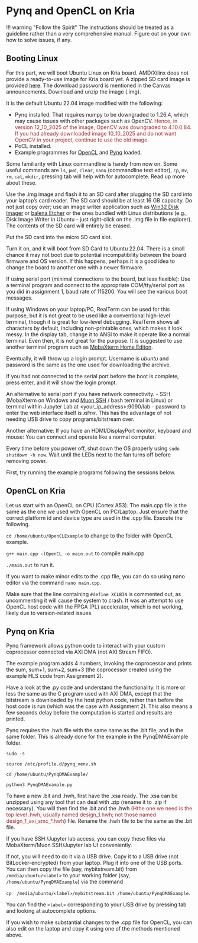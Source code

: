 # Pynq and OpenCL on Kria

!!! warning "Follow the Spirit"
    The instructions should be treated as a guideline rather than a very comprehensive manual. Figure out on your own how to solve issues, if any.

## Booting Linux

For this part, we will boot Ubuntu Linux on Kria board. AMD/Xilinx does not provide a ready-to-use image for Kria board yet. 
A zipped SD card image is provided [here](https://www.dropbox.com/scl/fi/9yn18q0ke9ivr4kiyomkq/Ubuntu_Pynq_Kria_CEG5203_12_10_2025.img.zip?rlkey=3pfy069elj6fe5p283jzaritm&st=v2fte4zg&dl=0). The download password is mentioned in the Canvas announcements. Download and unzip the image (.img).

It is the default Ubuntu 22.04 image modified with the following:

* Pynq installed. That requires numpy to be downgraded to 1.26.4, which may cause issues with other packages such as OpenCV. 
<span style="color: brown;">Hence, in version 12_10_2025 of the image, OpenCV was downgraded to 4.10.0.84. If you had already downloaded image 10_10_2025 and do not want OpenCV in your project, continue to use the old image.</span>
* PoCL installed.
* Example programmes for [OpenCL](https://nus-ceg5203.github.io/assignments/Assignment_3/code_templates/OpenCLExample) and [Pynq](https://nus-ceg5203.github.io/assignments/Assignment_3/code_templates/PynqDMAExample) loaded.

Some familiarity with Linux commandline is handy from now on. Some useful commands are
`ls`, `pwd`, `clear`, `nano` (commandline text editor), `cp`, `mv`, `rm`, `cat`, `mkdir`, pressing tab will help with for autocomplete. Read up more about these.

Use the .img image and flash it to an SD card after plugging the SD card into your laptop’s card reader. The SD card should be at least 16 GB capacity. Do not just copy over; use an image writer application such as [Win32 Disk Imager](https://win32diskimager.org/) or [balena Etcher](https://etcher.balena.io/) or the ones bundled with Linux distributions (e.g., Disk Image Writer in Ubuntu - just right-click on the .img file in file explorer). The contents of the SD card will entirely be erased.

Put the SD card into the micro SD card slot.

Turn it on, and it will boot from SD Card to Ubuntu 22.04. There is a small chance it may not boot due to potential incompatibility between the board firmware and OS version. If this happens, perhaps it is a good idea to change the board to another one with a newer firmware.

If using serial port (minimal connections to the board, but less flexible):
Use a terminal program and connect to the appropriate COM/tty/serial port as you did in assignment 1, baud rate of 115200. You will see the various boot messages.

If using Windows on your laptop/PC, RealTerm can be used for this purpose, but it is not great to be used like a conventional high-level terminal, though it is great for low-level debugging. RealTerm shows all characters by default, including non-printable ones, which makes it look messy. In the display tab, change it to ANSI to make it operate like a normal terminal. Even then, it is not great for the purpose. It is suggested to use another terminal program such as [MobaXterm Home Editon](https://mobaxterm.mobatek.net/download.html).

Eventually, it will throw up a login prompt. Username is _ubuntu_ and password is the same as the one used for downloading the archive.

If you had not connected to the serial port before the boot is complete, press enter, and it will show the login prompt. 

An alternative to serial port if you have network connectivity. - SSH (MobaXterm on Windows and [Muon SSH](https://github.com/devlinx9/muon-ssh) / bash terminal in Linux) or terminal within Jupyter Lab at <your_ip_address\>:9090/lab - password to enter the web interface itself is _xilinx_. This has the advantage of not needing USB drive to copy programs/bitstream over.

Another alternative: If you have an HDMI/DisplayPort monitor, keyboard and mouse: You can connect and operate like a normal computer.

Every time before you power off, shut down the OS properly using `sudo shutdown -h now`. Wait until the LEDs next to the fan turns off before removing power.

First, try running the example programs following the sessions below.

## OpenCL on Kria

Let us start with an OpenCL on CPU (Cortex A53). The main.cpp file is the same as the one we used with OpenCL on PC/Laptop. Just ensure that the correct platform id and device type are used in the .cpp file. Execute the following.

`cd /home/ubuntu/OpenCLExample` to change to the folder with OpenCL example.

`g++ main.cpp -lOpenCL -o main.out` to compile main.cpp

`./main.out` to run it.

If you want to make minor edits to the .cpp file, you can do so using nano editor via the command `nano main.cpp`.

Make sure that the line containing `#define XCLBIN` is commented out, as uncommenting it will cause the system to crash. It was an attempt to use OpenCL host code with the FPGA (PL) accelerator, which is not working, likely due to version-related issues.

## Pynq on Kria

Pynq framework allows python code to interact with your custom coprocessor connected via AXI DMA (not AXI Stream FIFO).

The example program adds 4 numbers, invoking the coprocessor and prints the sum, sum+1, sum+2, sum+3 (the coprocessor created using the example HLS code from Assignment 2).  

Have a look at the .py code and understand the functionality. It is more or less the same as the C program used with AXI DMA, except that the bitstream is downloaded by the host python code, rather than before the host code is run (which was the case with Assignment 2). This also means a few seconds delay before the computation is started and results are printed.

Pynq requires the .hwh file with the same name as the .bit file, and in the same folder. This is already done for the example in the PynqDMAExample folder.

`sudo -s`

`source /etc/profile.d/pynq_venv.sh`

`cd /home/ubuntu/PynqDMAExample/`

`python3 PynqDMAExample.py`

To have a new .bit and .hwh, first have the .xsa ready. The .xsa can be unzipped using any tool that can deal with .zip (rename it to .zip if necessary). You will then find the .bit and the .hwh (<span style="color: brown;">Hthe one we need is the top level .hwh, usually named design_1.hwh; not those named design_1_axi_smc_*.hwh</span>) file. Rename the .hwh file to be the same as the .bit file.

If you have SSH /Jupyter lab access, you can copy these files via MobaXterm/Muon SSH/Jupyter lab UI conveniently.

If not, you will need to do it via a USB drive. Copy it to a USB drive (not BitLocker-encrypted) from your laptop. Plug it into one of the USB ports.
You can then copy the file (say, mybitstream.bit) from `/media/ubuntu/<label>` to your working folder (say, `/home/ubuntu/PynqDMAExample`) via the command

`cp  /media/ubuntu/<label>/mybitstream.bit /home/ubuntu/PynqDMAExample`.

You can find the `<label>` corresponding to your USB drive by pressing tab and looking at autocomplete options.

If you wish to make substantial changes to the .cpp file for OpenCL, you can also edit on the laptop and copy it using one of the methods mentioned above.